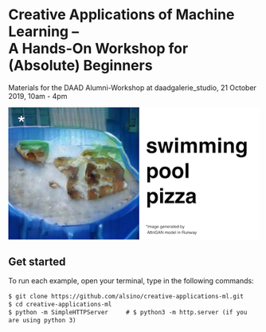 # Creative Applications of Machine Learning –  <br/> A Hands-On Workshop for (Absolute) Beginners

Materials for the DAAD Alumni-Workshop at daadgalerie_studio, 21 October 2019, 10am - 4pm

![Workshop teaser](https://github.com/alsino/creative-applications-ml/blob/master/img/01.png)

## Get started
To run each example, open your terminal, type in the following commands:
```
$ git clone https://github.com/alsino/creative-applications-ml.git
$ cd creative-applications-ml
$ python -m SimpleHTTPServer     # $ python3 -m http.server (if you are using python 3)
